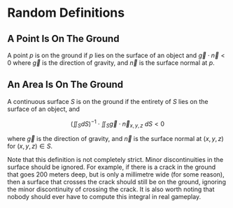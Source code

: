 # Random Definitions

## A Point Is On The Ground

A point $p$ is on the ground if $p$ lies on the surface of an object and $\vec{g} \cdot \vec{n} < 0$ where $\vec{g}$ is the direction of gravity, and $\vec{n}$ is the surface normal at $p$.

## An Area Is On The Ground

A continuous surface $S$ is on the ground if the entirety of $S$ lies on the surface of an object, and

$$
(\iint_{S} dS)^{-1} \cdot \iint_{S} \vec{g} \cdot \vec{n}_{x, y, z} \ dS < 0
$$

where $\vec{g}$ is the direction of gravity, and $\vec{n}$ is the surface normal at $(x, y, z)$ for $(x, y, z) \in S$.

Note that this definition is not completely strict. Minor discontinuities in the surface should be ignored. For example, if there is a crack in the ground that goes 200 meters deep, but is only a millimetre wide (for some reason), then a surface that crosses the crack should still be on the ground, ignoring the minor discontinuity of crossing the crack. It is also worth noting that nobody should ever have to compute this integral in real gameplay.
